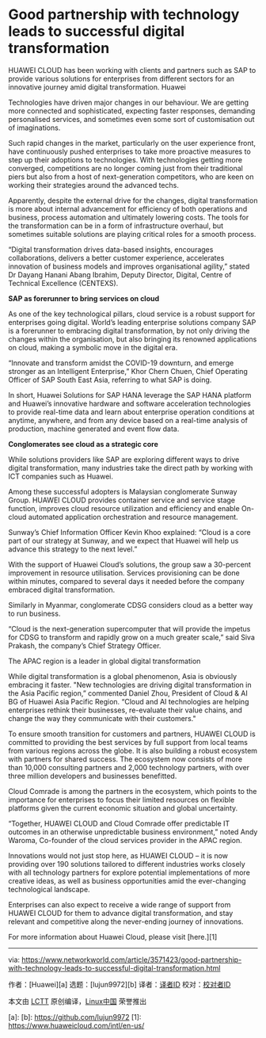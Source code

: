 [#]: collector: (lujun9972)
[#]: translator: ( )
[#]: reviewer: ( )
[#]: publisher: ( )
[#]: url: ( )
[#]: subject: (Good partnership with technology leads to successful digital transformation)
[#]: via: (https://www.networkworld.com/article/3571423/good-partnership-with-technology-leads-to-successful-digital-transformation.html)
[#]: author: (Huawei )

Good partnership with technology leads to successful digital transformation
======
HUAWEI CLOUD has been working with clients and partners such as SAP to provide various solutions for enterprises from different sectors for an innovative journey amid digital transformation.
Huawei

Technologies have driven major changes in our behaviour. We are getting more connected and sophisticated, expecting faster responses, demanding personalised services, and sometimes even some sort of customisation out of imaginations.

Such rapid changes in the market, particularly on the user experience front, have continuously pushed enterprises to take more proactive measures to step up their adoptions to technologies. With technologies getting more converged, competitions are no longer coming just from their traditional piers but also from a host of next-generation competitors, who are keen on working their strategies around the advanced techs.

Apparently, despite the external drive for the changes, digital transformation is more about internal advancement for efficiency of both operations and business, process automation and ultimately lowering costs. The tools for the transformation can be in a form of infrastructure overhaul, but sometimes suitable solutions are playing critical roles for a smooth process.

“Digital transformation drives data-based insights, encourages collaborations, delivers a better customer experience, accelerates innovation of business models and improves organisational agility,” stated Dr Dayang Hanani Abang Ibrahim, Deputy Director, Digital, Centre of Technical Excellence (CENTEXS).

**SAP as forerunner to bring services on cloud**

As one of the key technological pillars, cloud service is a robust support for enterprises going digital. World’s leading enterprise solutions company SAP is a forerunner to embracing digital transformation, by not only driving the changes within the organisation, but also bringing its renowned applications on cloud, making a symbolic move in the digital era.

“Innovate and transform amidst the COVID-19 downturn, and emerge stronger as an Intelligent Enterprise,” Khor Chern Chuen, Chief Operating Officer of SAP South East Asia, referring to what SAP is doing.

In short, Huawei Solutions for SAP HANA leverage the SAP HANA platform and Huawei’s innovative hardware and software acceleration technologies to provide real-time data and learn about enterprise operation conditions at anytime, anywhere, and from any device based on a real-time analysis of production, machine generated and event flow data.

**Conglomerates see cloud as a strategic core**

While solutions providers like SAP are exploring different ways to drive digital transformation, many industries take the direct path by working with ICT companies such as Huawei.

Among these successful adopters is Malaysian conglomerate Sunway Group. HUAWEI CLOUD provides container service and service stage function, improves cloud resource utilization and efficiency and enable On-cloud automated application orchestration and resource management.

Sunway’s Chief Information Officer Kevin Khoo explained: “Cloud is a core part of our strategy at Sunway, and we expect that Huawei will help us advance this strategy to the next level.”

With the support of Huawei Cloud’s solutions, the group saw a 30-percent improvement in resource utilisation. Services provisioning can be done within minutes, compared to several days it needed before the company embraced digital transformation.

Similarly in Myanmar, conglomerate CDSG considers cloud as a better way to run business.

“Cloud is the next-generation supercomputer that will provide the impetus for CDSG to transform and rapidly grow on a much greater scale,” said Siva Prakash, the company’s Chief Strategy Officer.

The APAC region is a leader in global digital transformation

While digital transformation is a global phenomenon, Asia is obviously embracing it faster.
"New technologies are driving digital transformation in the Asia Pacific region,” commented Daniel Zhou, President of Cloud &amp; AI BG of Huawei Asia Pacific Region. “Cloud and AI technologies are helping enterprises rethink their businesses, re-evaluate their value chains, and change the way they communicate with their customers."

To ensure smooth transition for customers and partners, HUAWEI CLOUD is committed to providing the best services by full support from local teams from various regions across the globe. It is also building a robust ecosystem with partners for shared success. The ecosystem now consists of more than 10,000 consulting partners and 2,000 technology partners, with over three million developers and businesses benefitted.

Cloud Comrade is among the partners in the ecosystem, which points to the importance for enterprises to focus their limited resources on flexible platforms given the current economic situation and global uncertainty.

“Together, HUAWEI CLOUD and Cloud Comrade offer predictable IT outcomes in an otherwise unpredictable business environment,” noted Andy Waroma, Co-founder of the cloud services provider in the APAC region.

Innovations would not just stop here, as HUAWEI CLOUD – it is now providing over 190 solutions tailored to different industries works closely with all technology partners for explore potential implementations of more creative ideas, as well as business opportunities amid the ever-changing technological landscape.

Enterprises can also expect to receive a wide range of support from HUAWEI CLOUD for them to advance digital transformation, and stay relevant and competitive along the never-ending journey of innovations.

For more information about Huawei Cloud, please visit [here.][1]

--------------------------------------------------------------------------------

via: https://www.networkworld.com/article/3571423/good-partnership-with-technology-leads-to-successful-digital-transformation.html

作者：[Huawei][a]
选题：[lujun9972][b]
译者：[译者ID](https://github.com/译者ID)
校对：[校对者ID](https://github.com/校对者ID)

本文由 [LCTT](https://github.com/LCTT/TranslateProject) 原创编译，[Linux中国](https://linux.cn/) 荣誉推出

[a]: 
[b]: https://github.com/lujun9972
[1]: https://www.huaweicloud.com/intl/en-us/
